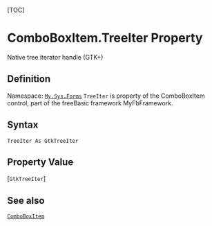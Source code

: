 [TOC]
# ComboBoxItem.TreeIter Property
Native tree iterator handle (GTK+)
## Definition
Namespace: [`My.Sys.Forms`](My.Sys.Forms.md)
`TreeIter` is property of the ComboBoxItem control, part of the freeBasic framework MyFbFramework.
## Syntax
```freeBasic
TreeIter As GtkTreeIter
```
## Property Value
[`GtkTreeIter`]
## See also
[`ComboBoxItem`](ComboBoxItem.md)
